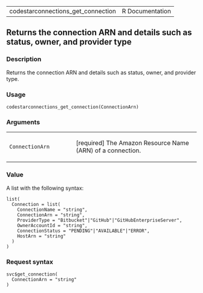 <table style="width: 100%;">
<tbody>
<tr class="odd">
<td>codestarconnections_get_connection</td>
<td style="text-align: right;">R Documentation</td>
</tr>
</tbody>
</table>

## Returns the connection ARN and details such as status, owner, and provider type

### Description

Returns the connection ARN and details such as status, owner, and
provider type.

### Usage

    codestarconnections_get_connection(ConnectionArn)

### Arguments

<table>
<colgroup>
<col style="width: 35%" />
<col style="width: 65%" />
</colgroup>
<tbody>
<tr class="odd">
<td><code
id="codestarconnections_get_connection_:_ConnectionArn">ConnectionArn</code></td>
<td><p>[required] The Amazon Resource Name (ARN) of a
connection.</p></td>
</tr>
</tbody>
</table>

### Value

A list with the following syntax:

    list(
      Connection = list(
        ConnectionName = "string",
        ConnectionArn = "string",
        ProviderType = "Bitbucket"|"GitHub"|"GitHubEnterpriseServer",
        OwnerAccountId = "string",
        ConnectionStatus = "PENDING"|"AVAILABLE"|"ERROR",
        HostArn = "string"
      )
    )

### Request syntax

    svc$get_connection(
      ConnectionArn = "string"
    )
